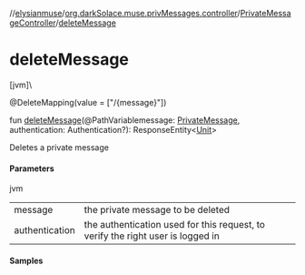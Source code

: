 //[elysianmuse](../../../index.md)/[org.darkSolace.muse.privMessages.controller](../index.md)/[PrivateMessageController](index.md)/[deleteMessage](delete-message.md)

# deleteMessage

[jvm]\

@DeleteMapping(value = [&quot;/{message}&quot;])

fun [deleteMessage](delete-message.md)(@PathVariablemessage: [PrivateMessage](../../org.darkSolace.muse.privMessages.model/-private-message/index.md), authentication: Authentication?): ResponseEntity&lt;[Unit](https://kotlinlang.org/api/latest/jvm/stdlib/kotlin/-unit/index.html)&gt;

Deletes a private message

#### Parameters

jvm

| | |
|---|---|
| message | the private message to be deleted |
| authentication | the authentication used for this request, to verify the right user is logged in |

#### Samples
